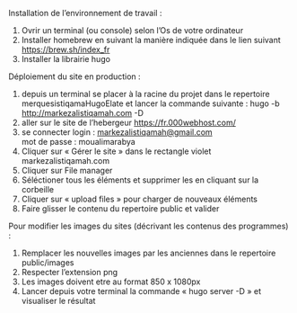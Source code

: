 Installation de l’environnement de travail :
1.	Ovrir un terminal (ou console) selon l’Os de votre ordinateur
2.	Installer homebrew en suivant la manière indiquée dans le lien suivant https://brew.sh/index_fr
3.	Installer la librairie hugo

Déploiement du site en production :
1.	depuis un terminal se placer à la racine du projet dans le repertoire merquesistiqamaHugoElate
 et lancer la commande suivante : hugo -b http://markezalistiqamah.com -D
2.	aller sur le site de l’hebergeur https://fr.000webhost.com/
3.	se connecter 
login : markezalistiqamah@gmail.com  
mot de passe : moualimarabya
4.	Cliquer sur « Gérer le site » dans le rectangle violet markezalistiqamah.com
5.	Cliquer sur File manager
6.	Séléctioner tous les éléments et supprimer les en cliquant sur la corbeille
7.	Cliquer sur « upload files » pour charger de nouveaux éléments
8.	Faire glisser le contenu du repertoire public et valider

Pour modifier les images du sites (décrivant les contenus des programmes) :
1.	Remplacer les nouvelles images par les anciennes dans le repertoire public/images
2.	Respecter l’extension png
3.	Les images doivent etre au format 850 x 1080px
4.	Lancer depuis votre terminal la commande  « hugo server -D » et visualiser le résultat
